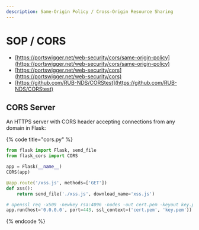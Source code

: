 ```yaml
---
description: Same-Origin Policy / Cross-Origin Resource Sharing
---
```


# SOP / CORS

- [https://portswigger.net/web-security/cors/same-origin-policy](https://portswigger.net/web-security/cors/same-origin-policy)
- [https://portswigger.net/web-security/cors](https://portswigger.net/web-security/cors)
- [https://github.com/RUB-NDS/CORStest](https://github.com/RUB-NDS/CORStest)




## CORS Server

An HTTPS server with CORS header accepting connections from any domain in Flask:

{% code title="cors.py" %}
```python
from flask import Flask, send_file
from flask_cors import CORS

app = Flask(__name__)
CORS(app)

@app.route('/xss.js', methods=['GET'])
def xss():
    return send_file('./xss.js', download_name='xss.js')

# openssl req -x509 -newkey rsa:4096 -nodes -out cert.pem -keyout key.pem -days 365
app.run(host='0.0.0.0', port=443, ssl_context=('cert.pem', 'key.pem'))
```
{% endcode %}
